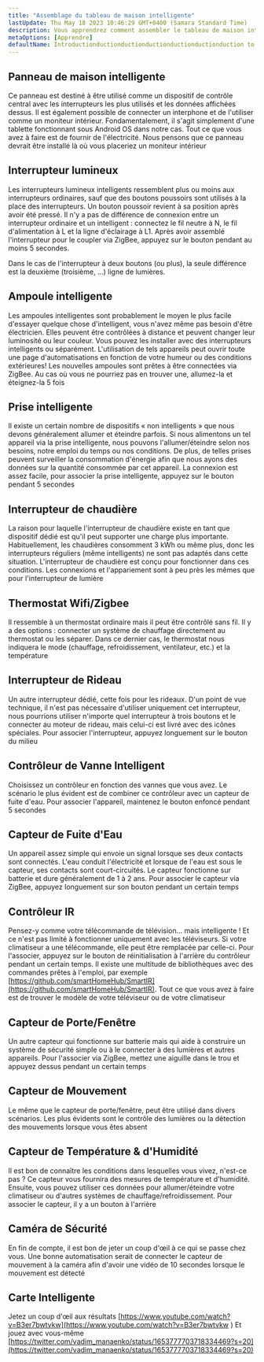 ```yaml
---
title: "Assemblage du tableau de maison intelligente"
lastUpdate: Thu May 18 2023 10:46:29 GMT+0400 (Samara Standard Time)
description: Vous apprendrez comment assembler le tableau de maison intelligente!
metaOptions: [Apprendre]
defaultName: Introductionductionductionductionductionductionduction to open source solution for private smart homes
---
```


<LessonImages imageClasses="mb" src="smart-home-intro/spring-school-2023-smart-stand-intro.gif" />

## Panneau de maison intelligente 

Ce panneau est destiné à être utilisé comme un dispositif de contrôle central avec les interrupteurs les plus utilisés et les données affichées dessus. Il est également possible de connecter un interphone et de l'utiliser comme un moniteur intérieur. Fondamentalement, il s'agit simplement d'une tablette fonctionnant sous Android OS dans notre cas. Tout ce que vous avez à faire est de fournir de l'électricité. Nous pensons que ce panneau devrait être installé là où vous placeriez un moniteur intérieur

<LessonVideo :videos="[{src: 'https://crustipfs.info/ipfs/QmcbdAJqbwHAQ3NeyWQUwSoS4drDexa3AEs7HXuM1BrUT1', type: 'webm'}]" cover="smart-home-intro/assembling-smart-home-board-1.png" />


## Interrupteur lumineux

Les interrupteurs lumineux intelligents ressemblent plus ou moins aux interrupteurs ordinaires, sauf que des boutons poussoirs sont utilisés à la place des interrupteurs. Un bouton poussoir revient à sa position après avoir été pressé. Il n'y a pas de différence de connexion entre un interrupteur ordinaire et un intelligent : connectez le fil neutre à N, le fil d'alimentation à L et la ligne d'éclairage à L1. Après avoir assemblé l'interrupteur pour le coupler via ZigBee, appuyez sur le bouton pendant au moins 5 secondes.

<LessonVideo :videos="[{src: 'https://crustipfs.info/ipfs/Qmb138DiQWWBgowMj2fC9kmiGYh9WEeytteSkqumWCv2LB', type: 'webm'}]" cover="smart-home-intro/assembling-smart-home-board-2.png" />

Dans le cas de l'interrupteur à deux boutons (ou plus), la seule différence est la deuxième (troisième, ...) ligne de lumières. 

<LessonVideo :videos="[{src: 'https://crustipfs.info/ipfs/QmZiStYZG4rmyNPXXmCXsVPm7witPpnNJMBzD8GtxedgPo', type: 'webm'}]" cover="smart-home-intro/assembling-smart-home-board-3.png" />

## Ampoule intelligente 

Les ampoules intelligentes sont probablement le moyen le plus facile d'essayer quelque chose d'intelligent, vous n'avez même pas besoin d'être électricien. Elles peuvent être contrôlées à distance et peuvent changer leur luminosité ou leur couleur. Vous pouvez les installer avec des interrupteurs intelligents ou séparément. L'utilisation de tels appareils peut ouvrir toute une page d'automatisations en fonction de votre humeur ou des conditions extérieures! Les nouvelles ampoules sont prêtes à être connectées via ZigBee. Au cas où vous ne pourriez pas en trouver une, allumez-la et éteignez-la 5 fois


<LessonVideo :videos="[{src: 'https://crustipfs.info/ipfs/QmbiMHLJqnDpr1Whzvo6Y7zE33cQPuTs7furbt3JW2uiek', type: 'webm'}]" cover="smart-home-intro/assembling-smart-home-board-4.png" />

<LessonVideo :videos="[{src: 'https://crustipfs.info/ipfs/QmTzK4dY168HVgLvVBsRxR4M4vda55XC7pFhpW5kRexujQ', type: 'webm'}]" cover="smart-home-intro/assembling-smart-home-board-5.png" />

<LessonVideo :videos="[{src: 'https://crustipfs.info/ipfs/QmNZFpvVUavKc1Za9SeXqikrfySsfFHuVrkdzgbVB8um7T', type: 'webm'}]" cover="smart-home-intro/assembling-smart-home-board-6.png" />

## Prise intelligente 

Il existe un certain nombre de dispositifs « non intelligents » que nous devons généralement allumer et éteindre parfois. Si nous alimentons un tel appareil via la prise intelligente, nous pouvons l'allumer/éteindre selon nos besoins, notre emploi du temps ou nos conditions. De plus, de telles prises peuvent surveiller la consommation d'énergie afin que nous ayons des données sur la quantité consommée par cet appareil. La connexion est assez facile, pour associer la prise intelligente, appuyez sur le bouton pendant 5 secondes

<LessonVideo :videos="[{src: 'https://crustipfs.info/ipfs/QmRtmKXSv7csHLbKVuZkoA5Eb2zyTkEAbUxLYT6Qt1yxZH', type: 'webm'}]" cover="smart-home-intro/assembling-smart-home-board-7.png" />

## Interrupteur de chaudière 

La raison pour laquelle l'interrupteur de chaudière existe en tant que dispositif dédié est qu'il peut supporter une charge plus importante. Habituellement, les chaudières consomment 3 kWh ou même plus, donc les interrupteurs réguliers (même intelligents) ne sont pas adaptés dans cette situation. L'interrupteur de chaudière est conçu pour fonctionner dans ces conditions. Les connexions et l'appariement sont à peu près les mêmes que pour l'interrupteur de lumière

<LessonVideo :videos="[{src: 'https://crustipfs.info/ipfs/QmNZyRtXXRYCrAQe6s6ZFJLXtUrH7SZHJC1Bt61kTrRX54', type: 'webm'}]" cover="smart-home-intro/assembling-smart-home-board-8.png" />

## Thermostat Wifi/Zigbee

Il ressemble à un thermostat ordinaire mais il peut être contrôlé sans fil. Il y a des options : connecter un système de chauffage directement au thermostat ou les séparer. Dans ce dernier cas, le thermostat nous indiquera le mode (chauffage, refroidissement, ventilateur, etc.) et la température

<LessonVideo :videos="[{src: 'https://crustipfs.info/ipfs/QmRjxo9EGUvQiMm84xvXCL6LfrQJYza71vmFsa9Zpy7qmz', type: 'webm'}]" cover="smart-home-intro/assembling-smart-home-board-9.png" />

## Interrupteur de Rideau

Un autre interrupteur dédié, cette fois pour les rideaux. D'un point de vue technique, il n'est pas nécessaire d'utiliser uniquement cet interrupteur, nous pourrions utiliser n'importe quel interrupteur à trois boutons et le connecter au moteur de rideau, mais celui-ci est livré avec des icônes spéciales. Pour associer l'interrupteur, appuyez longuement sur le bouton du milieu

<LessonVideo :videos="[{src: 'https://crustipfs.info/ipfs/QmRpEpZbyNkzby8Sk22Ymz59DbAcnty1B1osWc2kZr5FZ7', type: 'webm'}]" cover="smart-home-intro/assembling-smart-home-board-10.png" />

## Contrôleur de Vanne Intelligent

Choisissez un contrôleur en fonction des vannes que vous avez. Le scénario le plus évident est de combiner ce contrôleur avec un capteur de fuite d'eau. Pour associer l'appareil, maintenez le bouton enfoncé pendant 5 secondes

<LessonVideo :videos="[{src: 'https://crustipfs.info/ipfs/QmcjZcJ6P8Q5yUfSRx8R2mR4A7r2fi5bLs5uoUr3EAXLZs', type: 'webm'}]" cover="smart-home-intro/assembling-smart-home-board-11.png" />

## Capteur de Fuite d'Eau

Un appareil assez simple qui envoie un signal lorsque ses deux contacts sont connectés. L'eau conduit l'électricité et lorsque de l'eau est sous le capteur, ses contacts sont court-circuités. Le capteur fonctionne sur batterie et dure généralement de 1 à 2 ans. Pour associer le capteur via ZigBee, appuyez longuement sur son bouton pendant un certain temps 

<LessonVideo :videos="[{src: 'https://crustipfs.info/ipfs/QmbgetJK1E8qQMcnBVREutpy8tKfbesqaxXiebjzpoyrdV', type: 'webm'}]" cover="smart-home-intro/assembling-smart-home-board-12.png" />

## Contrôleur IR

Pensez-y comme votre télécommande de télévision... mais intelligente ! Et ce n'est pas limité à fonctionner uniquement avec les téléviseurs. Si votre climatiseur a une télécommande, elle peut être remplacée par celle-ci. Pour l'associer, appuyez sur le bouton de réinitialisation à l'arrière du contrôleur pendant un certain temps. Il existe une multitude de bibliothèques avec des commandes prêtes à l'emploi, par exemple [https://github.com/smartHomeHub/SmartIR](https://github.com/smartHomeHub/SmartIR). Tout ce que vous avez à faire est de trouver le modèle de votre téléviseur ou de votre climatiseur

<LessonVideo :videos="[{src: 'https://crustipfs.info/ipfs/QmVjj92fMLbA6QJ5QhnmiqBT1huD5b7xyfi3VadHFDYwtm', type: 'webm'}]" cover="smart-home-intro/assembling-smart-home-board-13.png" />

## Capteur de Porte/Fenêtre

Un autre capteur qui fonctionne sur batterie mais qui aide à construire un système de sécurité simple ou à le connecter à des lumières et autres appareils. Pour l'associer via ZigBee, mettez une aiguille dans le trou et appuyez dessus pendant un certain temps

<LessonVideo :videos="[{src: 'https://crustipfs.info/ipfs/QmZyb66dKEqk9iCVKhaBk5ZKASi7dXdFSg2CBXY1fwuu5J', type: 'webm'}]" cover="smart-home-intro/assembling-smart-home-board-14.png" />

## Capteur de Mouvement
Le même que le capteur de porte/fenêtre, peut être utilisé dans divers scénarios. Les plus évidents sont le contrôle des lumières ou la détection des mouvements lorsque vous êtes absent

<LessonVideo :videos="[{src: 'https://crustipfs.info/ipfs/QmUA7TLg12pkhkbdGH6fwNDasU1kiyLHBJSutA2YG71Mka', type: 'webm'}]" cover="smart-home-intro/assembling-smart-home-board-15.png" />


## Capteur de Température & d'Humidité

Il est bon de connaître les conditions dans lesquelles vous vivez, n'est-ce pas ? Ce capteur vous fournira des mesures de température et d'humidité. Ensuite, vous pouvez utiliser ces données pour allumer/éteindre votre climatiseur ou d'autres systèmes de chauffage/refroidissement. Pour associer le capteur, il y a un bouton à l'arrière 

<LessonVideo :videos="[{src: 'https://crustipfs.info/ipfs/QmayYFowfJVwQBVxPUSvi5inedqKzhyRZXp8fBUUayJnqH', type: 'webm'}]" cover="smart-home-intro/assembling-smart-home-board-16.png" />

## Caméra de Sécurité

En fin de compte, il est bon de jeter un coup d'œil à ce qui se passe chez vous. Une bonne automatisation serait de connecter le capteur de mouvement à la caméra afin d'avoir une vidéo de 10 secondes lorsque le mouvement est détecté 

<LessonVideo :videos="[{src: 'https://crustipfs.info/ipfs/QmX8nnDCgTx2kuwfAGv6B4orkEg4w6phtJtxSp44HfdD9T', type: 'webm'}]" cover="smart-home-intro/assembling-smart-home-board-17.png"  />


## Carte Intelligente 
Jetez un coup d'œil aux résultats [https://www.youtube.com/watch?v=B3er7bwtvkw](https://www.youtube.com/watch?v=B3er7bwtvkw )
Et jouez avec vous-même [https://twitter.com/vadim_manaenko/status/1653777703718334469?s=20](https://twitter.com/vadim_manaenko/status/1653777703718334469?s=20)

